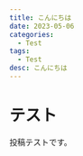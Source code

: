 ```yaml
---
title: こんにちは
date: 2023-05-06
categories:
  - Test
tags:
  - Test
desc: こんにちは
---
```

# テスト
投稿テストです。
